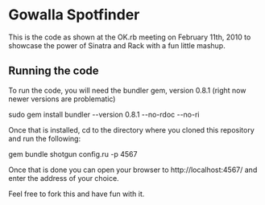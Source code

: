 # Gowalla Spotfinder

This is the code as shown at the OK.rb meeting on February 11th, 2010
to showcase the power of Sinatra and Rack with a fun little mashup. 

## Running the code

To run the code, you will need the bundler gem, version 0.8.1 (right now newer versions are problematic)

  sudo gem install bundler --version 0.8.1 --no-rdoc --no-ri
  
Once that is installed, cd to the directory where you cloned this repository and run the following:

  gem bundle
  shotgun config.ru -p 4567

Once that is done you can open your browser to http://localhost:4567/ and enter the address of your choice.

Feel free to fork this and have fun with it. 
